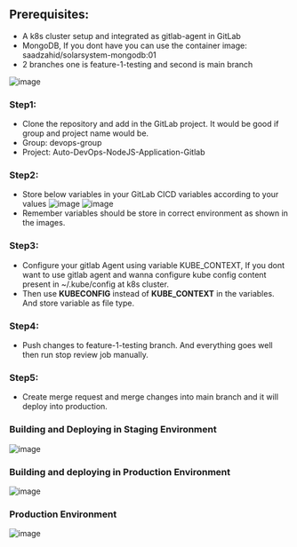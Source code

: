 ## Prerequisites:
* A k8s cluster setup and integrated as gitlab-agent in GitLab
* MongoDB, If you dont have you can use the container image: saadzahid/solarsystem-mongodb:01
* 2 branches one is feature-1-testing and second is main branch

![image](https://github.com/user-attachments/assets/fae733be-08dd-47a1-b8b9-9bc3f9fb6e91)

### Step1:
* Clone the repository and add in the GitLab project. It would be good if group and project name would be.
* Group: devops-group
* Project: Auto-DevOps-NodeJS-Application-Gitlab

### Step2:
* Store below variables in your GitLab CICD variables according to your values
![image](https://github.com/user-attachments/assets/8e3479c4-ca14-4da4-8554-19487388792a)
![image](https://github.com/user-attachments/assets/0450abbd-093d-49c4-9051-626f2bb7d6d9)
* Remember variables should be store in correct environment as shown in the images.

### Step3:
* Configure your gitlab Agent using variable KUBE_CONTEXT, If you dont want to use gitlab agent and wanna configure kube config content present in ~/.kube/config at k8s cluster.
* Then use **KUBECONFIG** instead of **KUBE_CONTEXT** in the variables. And store variable as file type.

### Step4:
* Push changes to feature-1-testing branch. And everything goes well then run stop review job manually.

### Step5:
* Create merge request and merge changes into main branch and it will deploy into production.

### Building and Deploying in Staging Environment
![image](https://github.com/user-attachments/assets/7e0a333e-20e0-46e3-9f3a-d713033fab08)

### Building and deploying in Production Environment
![image](https://github.com/user-attachments/assets/90cd3a8b-ce73-4704-9882-0a42d34a3e08)

### Production Environment
![image](https://github.com/user-attachments/assets/e981ef70-c38f-4d46-9ee9-996263c52c67)

